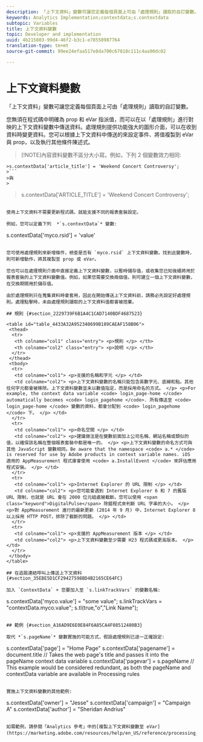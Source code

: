 ```yaml
---
description: 「上下文資料」變數可讓您定義每個頁面上可由「處理規則」讀取的自訂變數。
keywords: Analytics Implementation;contextdata;s.contextdata
subtopic: Variables
title: 上下文資料變數
topic: Developer and implementation
uuid: 4b215803-99d4-46f2-b3c1-e78558987764
translation-type: tm+mt
source-git-commit: 99ee24efaa517e8da700c67818c111c4aa90dc02

---
```



# 上下文資料變數

「上下文資料」變數可讓您定義每個頁面上可由「處理規則」讀取的自訂變數。

您無須在程式碼中明確為 prop 和 eVar 指派值，而可以在以「處理規則」進行對映的上下文資料變數中傳送資料。處理規則提供功能強大的圖形介面，可以在收到資料時變更資料。您可以根據上下文資料中傳送的來設定事件、將值複製到 eVar 與 prop，以及執行其他條件陳述式。

> [!NOTE]內容資料變數不區分大小寫。例如，下列 2 個變數效力相同:
>
```
>s.contextData['article_title'] = 'Weekend Concert Controversy'; 
>```
>與
>
```
>s.contextData['ARTICLE_TITLE'] = 'Weekend Concert Controversy';
>
```

使用上下文資料不需要更新程式碼，就能支援不同的報表套裝設定。

例如，您可以定義下列  *`s.contextData`* 變數:

```
s.contextData['myco.rsid'] = 'value'
```

您可使用處理規則來新增條件，檢查是否有 `myco.rsid` 上下文資料變數。找到此變數時，則可新增動作，將其複製至 prop 或 eVar。

您也可以在處理規則介面中直接定義上下文資料變數，以暫時儲存值，或收集您已知後續將用於報表套裝的上下文資料變數值。例如，如果您需要交換兩個值，則可建立一個上下文資料變數，在交換期間用於儲存值。

由於處理規則只在蒐集資料時會套用，因此在開始傳送上下文資料前，請務必先設定好處理規則。處理點擊時，未由處理規則讀取的上下文資料值都會被捨棄。

## 規則 {#section_2229739F6B1A4C1CAD7140BDF4687523}

<table id="table_4433A32A952340699B189CAEAF158B06"> 
 <thead> 
  <tr> 
   <th colname="col1" class="entry"> <p>規則 </p> </th> 
   <th colname="col2" class="entry"> <p>說明 </p> </th> 
  </tr> 
 </thead>
 <tbody> 
  <tr> 
   <td colname="col1"> <p>支援的名稱和字元 </p> </td> 
   <td colname="col2"> <p>上下文資料變數的名稱只能包含英數字元、底線和點。其他任何字元都會被移除。上下文資料變數並未以數值指定，而是採用命名的方式。 </p> <p>For example, the context data variable <code> login_page-home </code> automatically becomes <code> login_pagehome </code>. 所有傳送至 <code> login_page-home </code> 變數的資料，都會分配到 <code> login_pagehome </code> 下。 </p> </td> 
  </tr> 
  <tr> 
   <td colname="col1"> <p>命名空間 </p> </td> 
   <td colname="col2"> <p>建議做法是在變數前面加上公司名稱、網站名稱或類似的值，以確保該名稱在整個報表套裝中都是唯一的。 </p> <p>上下文資料變數的命名方式可與其他 JavaScript 變數相同。Be aware that the namespace <code> a.* </code> is reserved for use by Adobe products in context variable names. iOS 適用的 AppMeasurement 程式庫會使用 <code> a.InstallEvent </code> 來評估應用程式安裝。 </p> </td> 
  </tr> 
  <tr> 
   <td colname="col1"> <p>Internet Explorer 的 URL 限制 </p> </td> 
   <td colname="col2"> <p>您可能會遇到 Internet Explorer 6 和 7 的舊版 URL 限制，也就是 URL 會在 2000 位元組處被截斷。您可以使用 <span class="keyword">DigitalPulse</span> 除錯程式來判斷 URL 字串的大小。 </p> <p>對 AppMeasurement 進行的最新更新 (2014 年 9 月) 中，Internet Explorer 8 以上採用 HTTP POST，排除了截斷的問題。 </p> </td> 
  </tr> 
  <tr> 
   <td colname="col1"> <p>支援的 AppMeasurement 版本 </p> </td> 
   <td colname="col2"> <p>上下文資料變數至少需要 H23 程式碼或更高版本。 </p> </td> 
  </tr> 
 </tbody> 
</table>

## 在追蹤連結呼叫上傳送上下文資料 {#section_35EBE5D1CF29427598BD4B2165CE64FC}

加入 `ContextData` + 您要加入至 `s.linkTrackVars` 的變數名稱:

```
s.contextData['myco.value'] = "some value"; 
s.linkTrackVars = "contextData.myco.value"; 
s.tl(true,"o","Link Name"); 
```

## 範例 {#section_A16AD9E6E0E84F6A85CA4F08512480B3}

取代 *`s.pageName`* 變數實施的可能方式，假設處理規則已逐一正確設定:

```
s.contextData['page'] = "Home Page" 
s.contextData['pagename'] = document.title // Takes the web page's title and passes it into the pageName context data variable 
s.contextData['pagevar'] = s.pageName // This example would be considered redundant, as both the pageName and contextData variable are available in Processing rules
```

實施上下文資料變數的其他範例: 

```
s.contextData['owner'] = "Jesse" 
s.contextData['campaign'] = "Campaign A" 
s.contextData['author'] = "Sheridan Andrius"
```

如需範例，請參閱「Analytics 參考」中的[複製上下文資料變數至 eVar](https://marketing.adobe.com/resources/help/en_US/reference/processing_rules_copy_context_data.html)。
